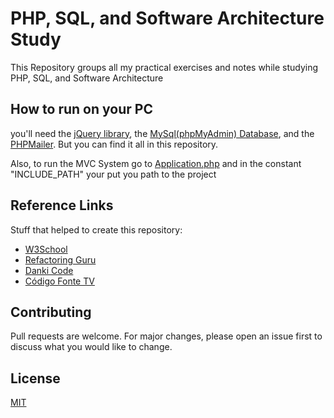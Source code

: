 # PHP, SQL, and Software Architecture Study
 
 This Repository groups all my practical exercises and notes while studying PHP, SQL, and Software Architecture
 
 ## How to run on your PC
 you'll need the [jQuery library](https://jquery.com/download/), the [MySql(phpMyAdmin) Database](https://github.com/Gabriel-Spinola/PHP-and-SQL-Study/tree/main/DataBases), and the [PHPMailer](https://github.com/PHPMailer/PHPMailer).
 But you can find it all in this repository.
 
 Also, to run the MVC System go to [Application.php](https://github.com/Gabriel-Spinola/PHP-and-SQL-Study/blob/main/Achitecture%26Others/MVC%26Route/Application.php) and in the constant "INCLUDE_PATH" your put you path to the project
 
 ## Reference Links
 Stuff that helped to create this repository: <br>
 - [W3School](https://www.w3schools.com/default.asp)
 - [Refactoring Guru](https://refactoring.guru/)
 - [Danki Code](https://cursos.dankicode.com/)
 - [Código Fonte TV](https://www.youtube.com/user/codigofontetv)

## Contributing
Pull requests are welcome. For major changes, please open an issue first to discuss what you would like to change.

## License

[MIT](https://github.com/Gabriel-Spinola/PHP-and-SQL-Study/blob/main/LICENSE)
